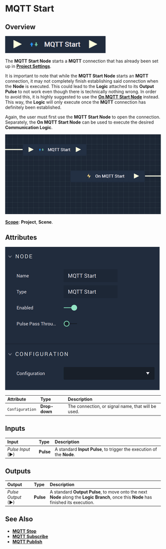 # MQTT Start

## Overview

![The MQTT Start Node.](../../../.gitbook/assets/mqttstartupdatedimage.png)

The **MQTT Start Node** starts a **MQTT** connection that has already been set up in [**Project Settings**](../../../modules/project-settings/mqtt.md).

It is important to note that while the **MQTT Start Node** starts an **MQTT** connection, it may not completely finish establishing
said connection when the **Node** is executed. This could lead to the **Logic** attached to its **Output Pulse** 
to not work even though there is technically nothing wrong. In order to avoid this, it is highly suggested to use 
the [**On MQTT Start Node**](events/onmqttstart.md) instead. This way, the **Logic** will only execute once the **MQTT** connection has definitely been established. 

Again, the user must first use the **MQTT Start Node** to open the connection. Separately, the **On MQTT Start Node** can be used to execute the desired **Communication Logic**.

![MQTT Start and On MQTT Start Configuration.](../../../.gitbook/assets/mqttstartvsonmqttstart.png)

[**Scope**](../overview.md#scopes): **Project**, **Scene**.

## Attributes

![The MQTT Start Node Attributes.](../../../.gitbook/assets/mqttstartattributes.png)

| Attribute | Type | Description |
| :--- | :--- | :--- |
| `Configuration` | **Drop-down** | The connection, or signal name, that will be used. |

## Inputs

| Input | Type | Description |
| :--- | :--- | :--- |
| _Pulse Input_ \(►\) | **Pulse** | A standard **Input Pulse**, to trigger the execution of the **Node**. |

## Outputs

| Output | Type | Description |
| :--- | :--- | :--- |
| _Pulse Output_ \(►\) | **Pulse** | A standard **Output Pulse**, to move onto the next **Node** along the **Logic Branch**, once this **Node** has finished its execution. |

## See Also

* [**MQTT Stop**](mqttstop.md)
* [**MQTT Subscribe**](mqttsubscribe.md)
* [**MQTT Publish**](mqttpublish.md)

